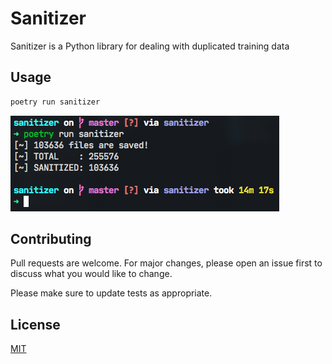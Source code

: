 # Sanitizer

Sanitizer is a Python library for dealing with duplicated training data

## Usage

```bash
poetry run sanitizer
```

![Result](https://raw.githubusercontent.com/khasbilegt/sanitizer/master/assets/result.png)

## Contributing

Pull requests are welcome. For major changes, please open an issue first to discuss what you would like to change.

Please make sure to update tests as appropriate.

## License

[MIT](https://choosealicense.com/licenses/mit/)
